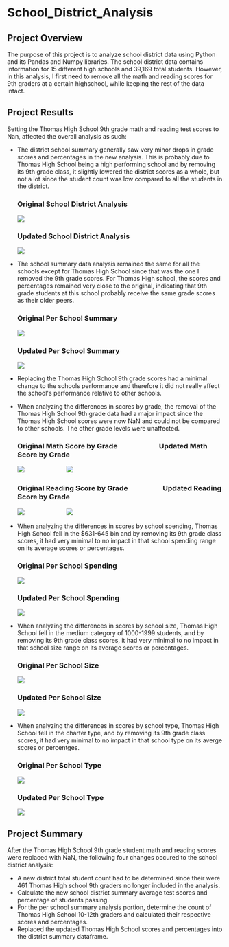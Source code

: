 # School_District_Analysis
## Project Overview
The purpose of this project is to analyze school district data using Python and its Pandas and Numpy libraries. The school district data contains information for 15 different high schools and 39,169 total students. However, in this analysis, I first need to remove all the math and reading scores for 9th graders at a certain highschool, while keeping the rest of the data intact.

## Project Results
Setting the Thomas High School 9th grade math and reading test scores to Nan, affected the overall analysis as such:
  - The district school summary generally saw very minor drops in grade scores and percentages in the new analysis. This is probably due to Thomas High School being a high performing school and by removing its 9th grade class, it slightly lowered the district scores as a whole, but not a lot since the student count was low compared to all the students in the district.
    ### Original School District Analysis
    ![](Resources/Original_school_district_analysis.png)
    ### Updated School District Analysis
    ![](Resources/New_school_district_analysis.png)
  
  - The school summary data analysis remained the same for all the schools except for Thomas High School since that was the one I removed the 9th grade scores. For Thomas High school, the scores and percentages remained very close to the original, indicating that 9th grade students at this school probably receive the same grade scores as their older peers.
    ### Original Per School Summary
    ![](Resources/original_per_school_summary.png)
    ### Updated Per School Summary
    ![](Resources/updated_per_school_summary.png)
  
  - Replacing the Thomas High School 9th grade scores had a minimal change to the schools performance and therefore it did not really affect the school's performance relative to other schools.
  - When analyzing the differences in scores by grade, the removal of the Thomas High School 9th grade data had a major impact since the Thomas High School scores were now NaN and could not be compared to other schools. The other grade levels were unaffected.
    ### Original Math Score by Grade &nbsp; &nbsp; &nbsp; &nbsp; &nbsp; &nbsp; &nbsp; &nbsp; &nbsp; &nbsp; &nbsp; &nbsp; Updated Math Score by Grade
    ![](Resources/original_math_scores_by_grade.png) &nbsp; &nbsp; &nbsp; &nbsp; &nbsp; &nbsp; &nbsp; &nbsp; &nbsp; &nbsp; &nbsp; &nbsp;  ![](Resources/updated_math_scores_by_grade.png)
    ### Original Reading Score by Grade &nbsp; &nbsp; &nbsp; &nbsp; &nbsp; &nbsp; &nbsp; &nbsp; &nbsp; &nbsp; Updated Reading Score by Grade
    ![](Resources/original_reading_scores_by_grade.png) &nbsp; &nbsp; &nbsp; &nbsp; &nbsp; &nbsp; &nbsp; &nbsp; &nbsp; &nbsp; &nbsp; &nbsp; ![](Resources/updated_reading_scores_by_grade.png)    
  - When analyzing the differences in scores by school spending, Thomas High School fell in the $631-645 bin and by removing its 9th grade class scores, it had very minimal to no impact in that school spending range on its average scores or percentages.
    ### Original Per School Spending
    ![](Resources/original_per_school_spending.png)
    ### Updated Per School Spending
    ![](Resources/updated_per_school_spending.png)    
  
  - When analyzing the differences in scores by school size, Thomas High School fell in the medium category of 1000-1999 students, and by removing its 9th grade class scores, it had very minimal to no impact in that school size range on its average scores or percentages.
    ### Original Per School Size
    ![](Resources/original_per_school_size.png)
    ### Updated Per School Size
    ![](Resources/updated_per_school_size.png)
  
  - When analyzing the differences in scores by school type, Thomas High School fell in the charter type, and by removing its 9th grade class scores, it had very minimal to no impact in that school type on its averge scores or percentges.
    ### Original Per School Type
    ![](Resources/original_per_school_type.png)
    ### Updated Per School Type
    ![](Resources/updated_per_school_type.png)

## Project Summary
After the Thomas High School 9th grade student math and reading scores were replaced with NaN, the following four changes occured to the school district analysis:
  - A new district total student count had to be determined since their were 461 Thomas High school 9th graders no longer included in the analysis.
  - Calculate the new school district summary average test scores and percentage of students passing.
  - For the per school summary analysis portion, determine the count of Thomas High School 10-12th graders and calculated their respective scores and percentages.
  - Replaced the updated Thomas High School scores and percentages into the district summary dataframe.
